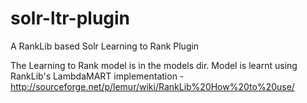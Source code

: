 # solr-ltr-plugin
A RankLib based Solr Learning to Rank Plugin


The Learning to Rank model is in the models dir.
Model is learnt using RankLib's LambdaMART implementation - http://sourceforge.net/p/lemur/wiki/RankLib%20How%20to%20use/
